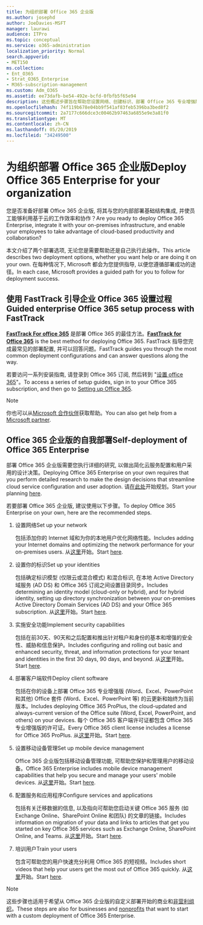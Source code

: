 ```yaml
---
title: 为组织部署 Office 365 企业版
ms.author: josephd
author: JoeDavies-MSFT
manager: laurawi
audience: ITPro
ms.topic: conceptual
ms.service: o365-administration
localization_priority: Normal
search.appverid:
- MET150
ms.collection:
- Ent_O365
- Strat_O365_Enterprise
- M365-subscription-management
ms.custom: Adm_O365
ms.assetid: ee73dafb-be54-492e-bcfd-0fbfb5f65e94
description: 这些概述步骤旨在帮助您设置网络、创建标识、部署 Office 365 专业增强版、迁移数据, 并帮助组织中的人员开始使用 Office 365。
ms.openlocfilehash: 74f119b678e04bb9f541af83feb5396ba3bed8f2
ms.sourcegitcommit: 2a7177c666dce3c00462b97463a6855e9e3a81f0
ms.translationtype: MT
ms.contentlocale: zh-CN
ms.lasthandoff: 05/20/2019
ms.locfileid: "34249500"
---
```

# <a name="deploy-office-365-enterprise-for-your-organization"></a><span data-ttu-id="ac531-103">为组织部署 Office 365 企业版</span><span class="sxs-lookup"><span data-stu-id="ac531-103">Deploy Office 365 Enterprise for your organization</span></span>

<span data-ttu-id="ac531-104">您是否准备好部署 Office 365 企业版, 将其与您的内部部署基础结构集成, 并使员工能够利用基于云的工作效率和协作？</span><span class="sxs-lookup"><span data-stu-id="ac531-104">Are you ready to deploy Office 365 Enterprise, integrate it with your on-premises infrastructure, and enable your employees to take advantage of cloud-based productivity and collaboration?</span></span>

<span data-ttu-id="ac531-105">本文介绍了两个部署选项, 无论您是需要帮助还是自己执行此操作。</span><span class="sxs-lookup"><span data-stu-id="ac531-105">This article describes two deployment options, whether you want help or are doing it on your own.</span></span> <span data-ttu-id="ac531-106">在每种情况下, Microsoft 都会为您提供指导, 以便您遵循部署成功的途径。</span><span class="sxs-lookup"><span data-stu-id="ac531-106">In each case, Microsoft provides a guided path for you to follow for deployment success.</span></span>

## <a name="guided-enterprise-office-365-setup-process-with-fasttrack"></a><span data-ttu-id="ac531-107">使用 FastTrack 引导企业 Office 365 设置过程</span><span class="sxs-lookup"><span data-stu-id="ac531-107">Guided enterprise Office 365 setup process with FastTrack</span></span>

<span data-ttu-id="ac531-108">**[FastTrack For office 365](https://docs.microsoft.com/fasttrack/O365-fasttrack-benefit-for-office-365)** 是部署 Office 365 的最佳方法。</span><span class="sxs-lookup"><span data-stu-id="ac531-108">**[FastTrack for Office 365](https://docs.microsoft.com/fasttrack/O365-fasttrack-benefit-for-office-365)** is the best method for deploying Office 365.</span></span> <span data-ttu-id="ac531-109">FastTrack 指导您完成最常见的部署配置, 并可以回答问题。</span><span class="sxs-lookup"><span data-stu-id="ac531-109">FastTrack guides you through the most common deployment configurations and can answer questions along the way.</span></span> 

<span data-ttu-id="ac531-110">若要访问一系列安装指南, 请登录到 Office 365 订阅, 然后转到 "[设置 office 365](https://aka.ms/o365fasttrack)"。</span><span class="sxs-lookup"><span data-stu-id="ac531-110">To access a series of setup guides, sign in to your Office 365 subscription, and then go to [Setting up Office 365](https://aka.ms/o365fasttrack).</span></span>

>[!Note]
><span data-ttu-id="ac531-111">你也可以从[Microsoft 合作伙伴](https://www.microsoft.com/solution-providers/home)获取帮助。</span><span class="sxs-lookup"><span data-stu-id="ac531-111">You can also get help from a [Microsoft partner](https://www.microsoft.com/solution-providers/home).</span></span>
>

## <a name="self-deployment-of-office-365-enterprise"></a><span data-ttu-id="ac531-112">Office 365 企业版的自我部署</span><span class="sxs-lookup"><span data-stu-id="ac531-112">Self-deployment of Office 365 Enterprise</span></span>

<span data-ttu-id="ac531-113">部署 Office 365 企业版需要您执行详细的研究, 以做出简化云服务配置和用户采用的设计决策。</span><span class="sxs-lookup"><span data-stu-id="ac531-113">Deploying Office 365 Enterprise on your own requires that you perform detailed research to make the design decisions that streamline cloud service configuration and user adoption.</span></span> <span data-ttu-id="ac531-114">请[在此处](get-your-organization-ready-for-office-365.md)开始规划。</span><span class="sxs-lookup"><span data-stu-id="ac531-114">Start your planning [here](get-your-organization-ready-for-office-365.md).</span></span>

<span data-ttu-id="ac531-115">若要部署 Office 365 企业版, 建议使用以下步骤。</span><span class="sxs-lookup"><span data-stu-id="ac531-115">To deploy Office 365 Enterprise on your own, here are the recommended steps.</span></span>

1. <span data-ttu-id="ac531-116">设置网络</span><span class="sxs-lookup"><span data-stu-id="ac531-116">Set up your network</span></span>

   <span data-ttu-id="ac531-117">包括添加你的 Internet 域和为你的本地用户优化网络性能。</span><span class="sxs-lookup"><span data-stu-id="ac531-117">Includes adding your Internet domains and optimizing the network performance for your on-premises users.</span></span> <span data-ttu-id="ac531-118">从[这里](set-up-network-for-office-365.md)开始。</span><span class="sxs-lookup"><span data-stu-id="ac531-118">Start [here](set-up-network-for-office-365.md).</span></span>
 
2. <span data-ttu-id="ac531-119">设置你的标识</span><span class="sxs-lookup"><span data-stu-id="ac531-119">Set up your identities</span></span>

   <span data-ttu-id="ac531-120">包括确定标识模型 (仅限云或混合模式) 和混合标识, 在本地 Active Directory 域服务 (AD DS) 和 Office 365 订阅之间设置目录同步。</span><span class="sxs-lookup"><span data-stu-id="ac531-120">Includes determining an identity model (cloud-only or hybrid), and for hybrid identity, setting up directory synchronization between your on-premises Active Directory Domain Services (AD DS) and your Office 365 subscription.</span></span> <span data-ttu-id="ac531-121">从[这里](protect-your-global-administrator-accounts.md)开始。</span><span class="sxs-lookup"><span data-stu-id="ac531-121">Start [here](protect-your-global-administrator-accounts.md).</span></span>

3. <span data-ttu-id="ac531-122">实施安全功能</span><span class="sxs-lookup"><span data-stu-id="ac531-122">Implement security capabilities</span></span>

   <span data-ttu-id="ac531-123">包括在前30天、90天和之后配置和推出针对租户和身份的基本和增强的安全性、威胁和信息保护。</span><span class="sxs-lookup"><span data-stu-id="ac531-123">Includes configuring and rolling out basic and enhanced security, threat, and information protections for your tenant and identities in the first 30 days, 90 days, and beyond.</span></span> <span data-ttu-id="ac531-124">从[这里](https://docs.microsoft.com/office365/securitycompliance/security-roadmap)开始。</span><span class="sxs-lookup"><span data-stu-id="ac531-124">Start [here](https://docs.microsoft.com/office365/securitycompliance/security-roadmap).</span></span>
 
4. <span data-ttu-id="ac531-125">部署客户端软件</span><span class="sxs-lookup"><span data-stu-id="ac531-125">Deploy client software</span></span>

   <span data-ttu-id="ac531-126">包括在你的设备上部署 Office 365 专业增强版 (Word、Excel、PowerPoint 和其他) Office 套件 (Word、Excel、PowerPoint 等) 的云更新和始终为当前版本。</span><span class="sxs-lookup"><span data-stu-id="ac531-126">Includes deploying Office 365 ProPlus, the cloud-updated and always-current version of the Office suite (Word, Excel, PowerPoint, and others) on your devices.</span></span> <span data-ttu-id="ac531-127">每个 Office 365 客户端许可证都包含 Office 365 专业增强版的许可证。</span><span class="sxs-lookup"><span data-stu-id="ac531-127">Every Office 365 client license includes a license for Office 365 ProPlus.</span></span> <span data-ttu-id="ac531-128">从[这里](https://docs.microsoft.com/DeployOffice/deployment-guide-for-office-365-proplus)开始。</span><span class="sxs-lookup"><span data-stu-id="ac531-128">Start [here](https://docs.microsoft.com/DeployOffice/deployment-guide-for-office-365-proplus).</span></span>
 
5. <span data-ttu-id="ac531-129">设置移动设备管理</span><span class="sxs-lookup"><span data-stu-id="ac531-129">Set up mobile device management</span></span>

   <span data-ttu-id="ac531-130">Office 365 企业版包括移动设备管理功能, 可帮助您保护和管理用户的移动设备。</span><span class="sxs-lookup"><span data-stu-id="ac531-130">Office 365 Enterprise includes mobile device management capabilities that help you secure and manage your users' mobile devices.</span></span> <span data-ttu-id="ac531-131">从[这里](https://support.office.com/article/set-up-mobile-device-management-mdm-in-office-365-dd892318-bc44-4eb1-af00-9db5430be3cd)开始。</span><span class="sxs-lookup"><span data-stu-id="ac531-131">Start [here](https://support.office.com/article/set-up-mobile-device-management-mdm-in-office-365-dd892318-bc44-4eb1-af00-9db5430be3cd).</span></span>
 
6. <span data-ttu-id="ac531-132">配置服务和应用程序</span><span class="sxs-lookup"><span data-stu-id="ac531-132">Configure services and applications</span></span>

   <span data-ttu-id="ac531-133">包括有关迁移数据的信息, 以及指向可帮助您启动关键 Office 365 服务 (如 Exchange Online、SharePoint Online 和团队) 的文章的链接。</span><span class="sxs-lookup"><span data-stu-id="ac531-133">Includes information on migration of your data and links to articles that get you started on key Office 365 services such as Exchange Online, SharePoint Online, and Teams.</span></span> <span data-ttu-id="ac531-134">从[这里](configure-services-and-applications.md)开始。</span><span class="sxs-lookup"><span data-stu-id="ac531-134">Start [here](configure-services-and-applications.md).</span></span>
 
7. <span data-ttu-id="ac531-135">培训用户</span><span class="sxs-lookup"><span data-stu-id="ac531-135">Train your users</span></span>

   <span data-ttu-id="ac531-136">包含可帮助您的用户快速充分利用 Office 365 的短视频。</span><span class="sxs-lookup"><span data-stu-id="ac531-136">Includes short videos that help your users get the most out of Office 365 quickly.</span></span> <span data-ttu-id="ac531-137">从[这里](https://docs.microsoft.com/office365/admin/admin-overview/get-started-with-office-365#training-resources-for-your-users)开始。</span><span class="sxs-lookup"><span data-stu-id="ac531-137">Start [here](https://docs.microsoft.com/office365/admin/admin-overview/get-started-with-office-365#training-resources-for-your-users).</span></span>
 

>[!Note]
><span data-ttu-id="ac531-138">这些步骤也适用于希望从 Office 365 企业版的自定义部署开始的商业和[非营利组织](https://go.microsoft.com/fwlink/?LinkId=627221)。</span><span class="sxs-lookup"><span data-stu-id="ac531-138">These steps are also for businesses and [nonprofits](https://go.microsoft.com/fwlink/?LinkId=627221) that want to start with a custom deployment of Office 365 Enterprise.</span></span> 
>
